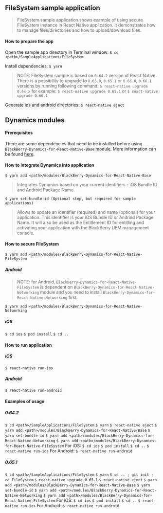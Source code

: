 ## FileSystem sample application
> FileSystem sample application shows example of using secure FileSystem instance in React Native application. It demonstrates how to manage files/directories and how to upload/download files.

#### How to prepare the app
Open the sample app directory in Terminal window:
`$ cd <path>/SampleApplications/FileSystem`

Install dependencies:
`$ yarn`

> NOTE: FileSystem sample is based on `0.64.2` version of React Native. There is a possibility to upgrade to `0.65.0`, `0.65.1` or `0.66.0`, `0.66.1` versions by running following command:
`$ react-native upgrade 0.6x.x`
for example:
`$ react-native upgrade 0.65.1`
or
`$ react-native upgrade 0.66.1`

Generate ios and android directories:
`$ react-native eject`

## Dynamics modules
#### Prerequisites
There are some dependencies that need to be installed before using `BlackBerry-Dynamics-for-React-Native-Base` module. More information can be found [here](https://github.com/blackberry/BlackBerry-Dynamics-React-Native-SDK/tree/master/modules/BlackBerry-Dynamics-for-React-Native-Base#Preconditions).

#### How to integrate Dynamics into application
	$ yarn add <path>/modules/BlackBerry-Dynamics-for-React-Native-Base

> Integrates Dynamics based on your current identifiers - iOS Bundle ID and Android Package Name.

	$ yarn set-bundle-id (Optional step, but required for sample applications)

> Allows to update an identifier (required) and name (optional) for your application. This identifier is your iOS Bundle ID or Android Package Name. It will also be used as the Entitlement ID for entitling and activating your application with the BlackBerry UEM management console.

#### How to secure FileSystem
	$ yarn add <path>/modules/BlackBerry-Dynamics-for-React-Native-FileSystem

##### Android

> NOTE: for Android, `BlackBerry-Dynamics-for-React-Native-FileSystem` is dependent on `BlackBerry-Dynamics-for-React-Native-Networking` module and you need to install `BlackBerry-Dynamics-for-React-Native-Networking` first.

	$ yarn add <path>/modules/BlackBerry-Dynamics-for-React-Native-Networking

##### iOS
`$ cd ios`
`$ pod install`
`$ cd ..`

#### How to run application
##### iOS
`$ react-native run-ios`

##### Android
`$ react-native run-android`

#### Examples of usage
##### 0.64.2
`$ cd <path>/SampleApplications/FileSystem`
`$ yarn`
`$ react-native eject`
`$ yarn add <path>/modules/BlackBerry-Dynamics-for-React-Native-Base`
`$ yarn set-bundle-id`
`$ yarn add <path>/modules/BlackBerry-Dynamics-for-React-Native-Networking`
`$ yarn add <path>/modules/BlackBerry-Dynamics-for-React-Native-FileSystem`
For iOS:
`$ cd ios`
`$ pod install`
`$ cd ..`
`$ react-native run-ios`
For Android:
`$ react-native run-android`
##### 0.65.1
`$ cd <path>/SampleApplications/FileSystem`
`$ yarn`
`$ cd .. ; git init ; cd FileSystem`
`$ react-native upgrade 0.65.1`
`$ react-native eject`
`$ yarn add <path>/modules/BlackBerry-Dynamics-for-React-Native-Base`
`$ yarn set-bundle-id`
`$ yarn add <path>/modules/BlackBerry-Dynamics-for-React-Native-Networking`
`$ yarn add <path>/modules/BlackBerry-Dynamics-for-React-Native-FileSystem`
For iOS:
`$ cd ios`
`$ pod install`
`$ cd ..`
`$ react-native run-ios`
For Android:
`$ react-native run-android`
